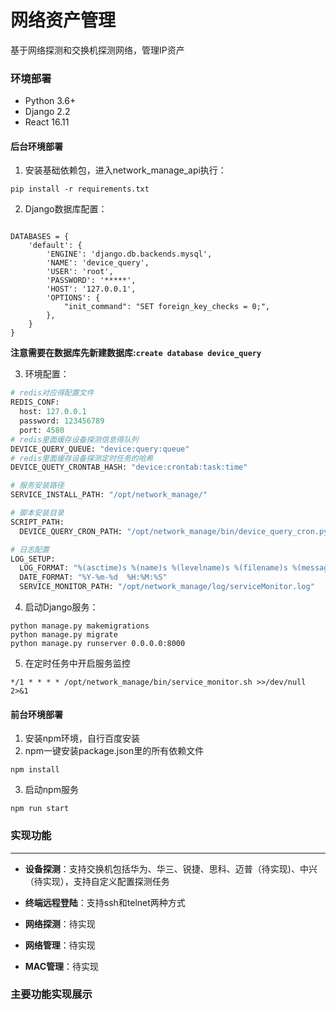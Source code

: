 # 网络资产管理
基于网络探测和交换机探测网络，管理IP资产

### 环境部署

- Python 3.6+
- Django 2.2
- React 16.11

#### 后台环境部署

1. 安装基础依赖包，进入network_manage_api执行：

```
pip install -r requirements.txt 
```

2. Django数据库配置：

```

DATABASES = {
    'default': {
        'ENGINE': 'django.db.backends.mysql',
        'NAME': 'device_query',
        'USER': 'root',
        'PASSWORD': '*****',
        'HOST': '127.0.0.1',
        'OPTIONS': {
            "init_command": "SET foreign_key_checks = 0;",
        },
    }
}
```

**注意需要在数据库先新建数据库:`create database device_query`**

3. 环境配置：

```python
# redis对应得配置文件
REDIS_CONF:
  host: 127.0.0.1
  password: 123456789
  port: 4580
# redis里面缓存设备探测信息得队列
DEVICE_QUERY_QUEUE: "device:query:queue"
# redis里面缓存设备探测定时任务的哈希
DEVICE_QUETY_CRONTAB_HASH: "device:crontab:task:time"

# 服务安装路径
SERVICE_INSTALL_PATH: "/opt/network_manage/"

# 脚本安装目录
SCRIPT_PATH:
  DEVICE_QUERY_CRON_PATH: "/opt/network_manage/bin/device_query_cron.py"

# 日志配置
LOG_SETUP:
  LOG_FORMAT: "%(asctime)s %(name)s %(levelname)s %(filename)s %(message)s"
  DATE_FORMAT: "%Y-%m-%d  %H:%M:%S"
  SERVICE_MONITOR_PATH: "/opt/network_manage/log/serviceMonitor.log"
```

4. 启动Django服务：

```
python manage.py makemigrations 
python manage.py migrate
python manage.py runserver 0.0.0.0:8000
```

5. 在定时任务中开启服务监控

```
*/1 * * * * /opt/network_manage/bin/service_monitor.sh >>/dev/null 2>&1
```

#### 前台环境部署

1. 安装npm环境，自行百度安装
2. npm一键安装package.json里的所有依赖文件

```
npm install
```

3. 启动npm服务

```
npm run start
```

### 实现功能

------

- **设备探测**：支持交换机包括华为、华三、锐捷、思科、迈普（待实现)、中兴（待实现），支持自定义配置探测任务
- **终端远程登陆**：支持ssh和telnet两种方式
- **网络探测**：待实现

- **网络管理**：待实现
- **MAC管理**：待实现

### 主要功能实现展示



